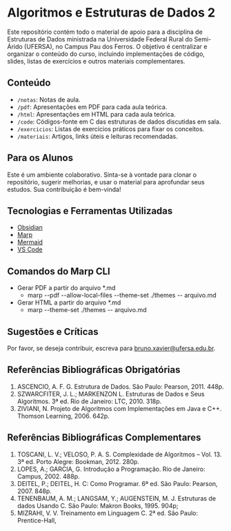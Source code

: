# Algoritmos e Estruturas de Dados 2

Este repositório contém todo o material de apoio para a disciplina de Estruturas de Dados ministrada na Universidade Federal Rural do Semi-Árido (UFERSA), no Campus Pau dos Ferros. O objetivo é centralizar e organizar o conteúdo do curso, incluindo implementações de código, slides, listas de exercícios e outros materiais complementares.

## Conteúdo

- `/notas`: Notas de aula.
- `/pdf`: Apresentações em PDF para cada aula teórica.
- `/html`: Apresentações em HTML para cada aula teórica.
- `/code`: Códigos-fonte em C das estruturas de dados discutidas em sala.
- `/exercicios`: Listas de exercícios práticos para fixar os conceitos.
- `/materiais`: Artigos, links úteis e leituras recomendadas.

## Para os Alunos
Este é um ambiente colaborativo. Sinta-se à vontade para clonar o repositório, sugerir melhorias, e usar o material para aprofundar seus estudos. Sua contribuição é bem-vinda!

## Tecnologias e Ferramentas Utilizadas

- [Obsidian](https://obsidian.md/)
- [Marp](https://marp.app/)
- [Mermaid](https://mermaid.js.org/)
- [VS Code](https://code.visualstudio.com/)

## Comandos do Marp CLI

- Gerar PDF a partir do arquivo *.md
  - marp --pdf --allow-local-files --theme-set ./themes -- arquivo.md
- Gerar HTML a partir do arquivo *.md
  - marp --theme-set ./themes -- arquivo.md

## Sugestões e Críticas

Por favor, se deseja contribuir, escreva para bruno.xavier@ufersa.edu.br.
   
## Referências Bibliográficas Obrigatórias

1. ASCENCIO, A. F. G. Estrutura de Dados. São Paulo: Pearson, 2011. 448p.
2. SZWARCFITER, J. L.; MARKENZON L. Estruturas de Dados e Seus Algoritmos. 3ª ed. Rio de Janeiro: LTC, 2010. 318p.
3. ZIVIANI, N. Projeto de Algoritmos com Implementações em Java e C++. Thomson Learning, 2006. 642p.

## Referências Bibliográficas Complementares

1. TOSCANI, L. V.; VELOSO, P. A. S. Complexidade de Algoritmos – Vol. 13. 3ª ed. Porto Alegre: Bookman, 2012. 280p.
2. LOPES, A.; GARCIA, G. Introdução a Programação. Rio de Janeiro: Campus, 2002. 488p.
3. DEITEL, P.; DEITEL, H. C: Como Programar. 6ª ed. São Paulo: Pearson, 2007. 848p.
4. TENENBAUM, A. M.; LANGSAM, Y.; AUGENSTEIN, M. J. Estruturas de dados Usando C. São Paulo: Makron Books, 1995. 904p;
5. MIZRAHI, V. V. Treinamento em Linguagem C. 2ª ed. São Paulo: Prentice-Hall,
